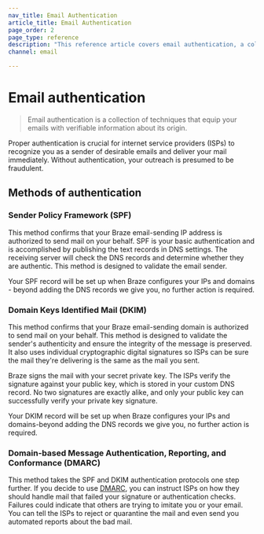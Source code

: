 ```yaml
---
nav_title: Email Authentication
article_title: Email Authentication
page_order: 2
page_type: reference
description: "This reference article covers email authentication, a collection of techniques aimed at equipping your email with verifiable information about its origin."
channel: email

---
```


# Email authentication

> Email authentication is a collection of techniques that equip your emails with verifiable information about its origin.

Proper authentication is crucial for internet service providers (ISPs) to recognize you as a sender of desirable emails and deliver your mail immediately. Without authentication, your outreach is presumed to be fraudulent. 

## Methods of authentication

### Sender Policy Framework (SPF)

This method confirms that your Braze email-sending IP address is authorized to send mail on your behalf. SPF is your basic authentication and is accomplished by publishing the text records in DNS settings. The receiving server will check the DNS records and determine whether they are authentic. This method is designed to validate the email sender.

Your SPF record will be set up when Braze configures your IPs and domains - beyond adding the DNS records we give you, no further action is required.

### Domain Keys Identified Mail (DKIM)

This method confirms that your Braze email-sending domain is authorized to send mail on your behalf. This method is designed to validate the sender's authenticity and ensure the integrity of the message is preserved. It also uses individual cryptographic digital signatures so ISPs can be sure the mail they're delivering is the same as the mail you sent.

Braze signs the mail with your secret private key. The ISPs verify the signature against your public key, which is stored in your custom DNS record. No two signatures are exactly alike, and only your public key can successfully verify your private key signature.

Your DKIM record will be set up when Braze configures your IPs and domains-beyond adding the DNS records we give you, no further action is required.

### Domain-based Message Authentication, Reporting, and Conformance (DMARC)

This method takes the SPF and DKIM authentication protocols one step further. If you decide to use [DMARC](https://dmarc.org/), you can instruct ISPs on how they should handle mail that failed your signature or authentication checks. Failures could indicate that others are trying to imitate you or your email. You can tell the ISPs to reject or quarantine the mail and even send you automated reports about the bad mail.
